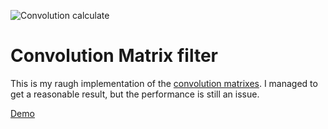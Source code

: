 ![Convolution calculate](https://ytiurin.github.io/imagefilter/convolution-calculate.png)

# Convolution Matrix filter

This is my raugh implementation of the [convolution matrixes](https://docs.gimp.org/en/plug-in-convmatrix.html). I managed to get a reasonable result, but the performance is still an issue.

[Demo](https://ytiurin.github.io/imagefilter/)
